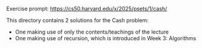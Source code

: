 Exercise prompt: https://cs50.harvard.edu/x/2025/psets/1/cash/

This directory contains 2 solutions for the Cash problem:
* One making use of only the contents/teachings of the lecture
* One making use of recursion, which is introduced in Week 3: Algorithms
